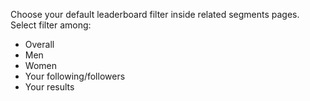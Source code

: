 Choose your default leaderboard filter inside related segments pages. Select filter among:

- Overall
- Men
- Women
- Your following/followers
- Your results
